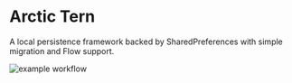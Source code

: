 # Arctic Tern
A local persistence framework backed by SharedPreferences with simple migration and Flow support.

![example workflow](https://github.com/tompee26/arctic-tern/actions/workflows/build.yaml/badge.svg)
